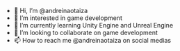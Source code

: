 - 👋 Hi, I’m @andreinaotaiza
- 👀 I’m interested in game development
- 🌱 I’m currently learning Unity Engine and Unreal Engine
- 💞️ I’m looking to collaborate on game development
- 📫 How to reach me @andreinaotaiza on social medias

<!---
andreinaotaiza/andreinaotaiza is a ✨ special ✨ repository because its `about.md` (this file) appears on your GitHub profile.
You can click the Preview link to take a look at your changes.
--->
